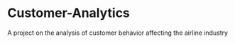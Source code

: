 # Customer-Analytics
A project on the analysis of customer behavior affecting the airline industry 
